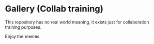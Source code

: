 Gallery (Collab training)
=========================

This repository has no real world meaning, it exists just for 
collaboration training purposes.

Enjoy the memes.